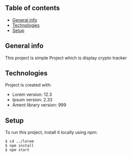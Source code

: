 ## Table of contents
* [General info](#general-info)
* [Technologies](#technologies)
* [Setup](#setup)

## General info
This project is simple Project which is display crypto tracker
	
## Technologies
Project is created with:
* Lorem version: 12.3
* Ipsum version: 2.33
* Ament library version: 999
	
## Setup
To run this project, install it locally using npm:

```
$ cd ../lorem
$ npm install
$ npm start
```
